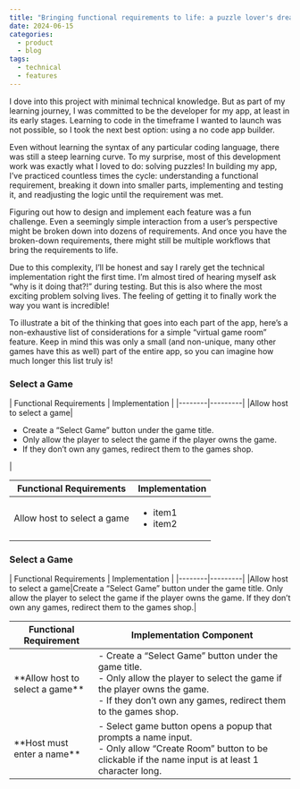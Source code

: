 ```yaml
---
title: "Bringing functional requirements to life: a puzzle lover's dream"
date: 2024-06-15
categories:
  - product
  - blog
tags:
  - technical
  - features
---
```


I dove into this project with minimal technical knowledge. But as part of my learning journey, I was committed to be the developer for my app, at least in its early stages. Learning to code in the timeframe I wanted to launch was not possible, so I took the next best option: using a no code app builder. 

Even without learning the syntax of any particular coding language, there was still a steep learning curve. To my surprise, most of this development work was exactly what I loved to do: solving puzzles! In building my app, I’ve practiced countless times the cycle: understanding a functional requirement, breaking it down into smaller parts, implementing and testing it, and readjusting the logic until the requirement was met. 

Figuring out how to design and implement each feature was a fun challenge. Even a seemingly simple interaction from a user’s perspective might be broken down into dozens of requirements. And once you have the broken-down requirements, there might still be multiple workflows that bring the requirements to life. 

Due to this complexity, I’ll be honest and say I rarely get the technical implementation right the first time. I’m almost tired of hearing myself ask “why is it doing that?!” during testing. But this is also where the most exciting problem solving lives. The feeling of getting it to finally work the way you want is incredible!

To illustrate a bit of the thinking that goes into each part of the app, here’s a non-exhaustive list of considerations for a simple “virtual game room” feature. Keep in mind this was only a small (and non-unique, many other games have this as well) part of the entire app, so you can imagine how much longer this list truly is!

<h3>Select a Game</h3>
| Functional Requirements | Implementation |
|--------|---------|
|Allow host to select a game|
<ul>
	<li>Create a “Select Game” button under the game title.</li>
	<li>Only allow the player to select the game if the player owns the game. </li>
	<li>If they don’t own any games, redirect them to the games shop.</li>
</ul>|


| Functional Requirements | Implementation |
|--------|---------|
|Allow host to select a game|<ul><li>item1</li><li>item2</li></ul>|

<h3>Select a Game</h3>
| Functional Requirements | Implementation |
|--------|---------|
|Allow host to select a game|Create a “Select Game” button under the game title. Only allow the player to select the game if the player owns the game. If they don’t own any games, redirect them to the games shop.|

<table>
<colgroup>
<col width="30%" />
<col width="70%" />
</colgroup>
<thead>
<tr class="header">
<th>Functional Requirement</th>
<th>Implementation Component</th>
</tr>
</thead>
<tbody>
<tr>
<td markdown="span">**Allow host to select a game**</td>
<td markdown="span">
		- Create a “Select Game” button under the game title.<br>
		- Only allow the player to select the game if the player owns the game.<br>
		- If they don’t own any games, redirect them to the games shop.<br>
</td>
</tr>
<tr>
<td markdown="span">**Host must enter a name**</td>
<td markdown="span">
		- Select game button opens a popup that prompts a name input.<br>
		- Only allow “Create Room” button to be clickable if the name input is at least 1 character long.<br>
</td>
</tr>
</tbody>
</table>